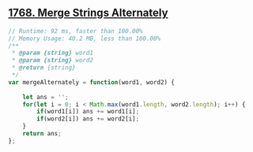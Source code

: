 ## [1768. Merge Strings Alternately](https://leetcode.com/problems/merge-strings-alternately/)
```javascript
// Runtime: 92 ms, faster than 100.00%
// Memory Usage: 40.2 MB, less than 100.00%
/**
 * @param {string} word1
 * @param {string} word2
 * @return {string}
 */
var mergeAlternately = function(word1, word2) {
    
    let ans = '';
    for(let i = 0; i < Math.max(word1.length, word2.length); i++) {
        if(word1[i]) ans += word1[i];
        if(word2[i]) ans += word2[i];
    }
    return ans;
};
```
